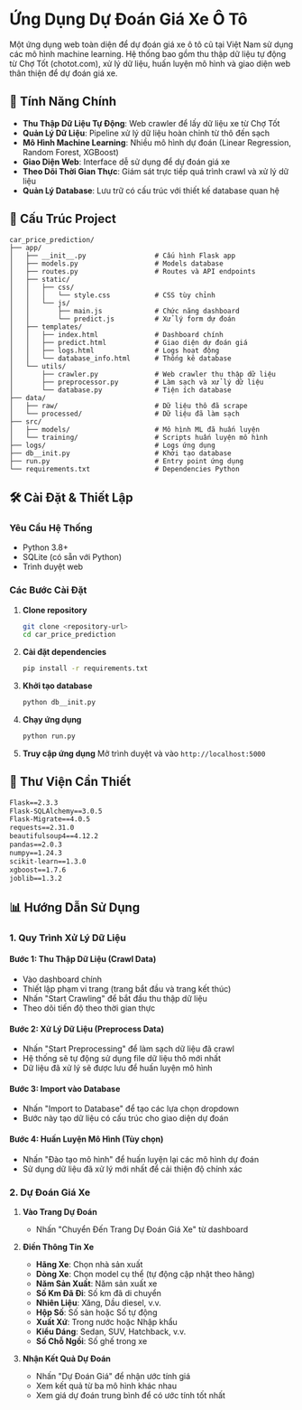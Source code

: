 # Ứng Dụng Dự Đoán Giá Xe Ô Tô

Một ứng dụng web toàn diện để dự đoán giá xe ô tô cũ tại Việt Nam sử dụng các mô hình machine learning. Hệ thống bao gồm thu thập dữ liệu tự động từ Chợ Tốt (chotot.com), xử lý dữ liệu, huấn luyện mô hình và giao diện web thân thiện để dự đoán giá xe.

## 🚗 Tính Năng Chính

- **Thu Thập Dữ Liệu Tự Động**: Web crawler để lấy dữ liệu xe từ Chợ Tốt
- **Quản Lý Dữ Liệu**: Pipeline xử lý dữ liệu hoàn chỉnh từ thô đến sạch
- **Mô Hình Machine Learning**: Nhiều mô hình dự đoán (Linear Regression, Random Forest, XGBoost)
- **Giao Diện Web**: Interface dễ sử dụng để dự đoán giá xe
- **Theo Dõi Thời Gian Thực**: Giám sát trực tiếp quá trình crawl và xử lý dữ liệu
- **Quản Lý Database**: Lưu trữ có cấu trúc với thiết kế database quan hệ

## 📁 Cấu Trúc Project

```
car_price_prediction/
├── app/
│   ├── __init__.py                 # Cấu hình Flask app
│   ├── models.py                   # Models database
│   ├── routes.py                   # Routes và API endpoints
│   ├── static/
│   │   ├── css/
│   │   │   └── style.css           # CSS tùy chỉnh
│   │   └── js/
│   │       ├── main.js             # Chức năng dashboard
│   │       └── predict.js          # Xử lý form dự đoán
│   ├── templates/
│   │   ├── index.html              # Dashboard chính
│   │   ├── predict.html            # Giao diện dự đoán giá
│   │   ├── logs.html               # Logs hoạt động
│   │   └── database_info.html      # Thống kê database
│   └── utils/
│       ├── crawler.py              # Web crawler thu thập dữ liệu
│       ├── preprocessor.py         # Làm sạch và xử lý dữ liệu
│       └── database.py             # Tiện ích database
├── data/
│   ├── raw/                        # Dữ liệu thô đã scrape
│   └── processed/                  # Dữ liệu đã làm sạch
├── src/
│   ├── models/                     # Mô hình ML đã huấn luyện
│   └── training/                   # Scripts huấn luyện mô hình
├── logs/                           # Logs ứng dụng
├── db__init.py                     # Khởi tạo database
├── run.py                          # Entry point ứng dụng
└── requirements.txt                # Dependencies Python
```

## 🛠️ Cài Đặt & Thiết Lập

### Yêu Cầu Hệ Thống

- Python 3.8+
- SQLite (có sẵn với Python)
- Trình duyệt web

### Các Bước Cài Đặt

1. **Clone repository**

   ```bash
   git clone <repository-url>
   cd car_price_prediction
   ```

2. **Cài đặt dependencies**

   ```bash
   pip install -r requirements.txt
   ```

3. **Khởi tạo database**

   ```bash
   python db__init.py
   ```

4. **Chạy ứng dụng**

   ```bash
   python run.py
   ```

5. **Truy cập ứng dụng**
   Mở trình duyệt và vào `http://localhost:5000`

## 🔧 Thư Viện Cần Thiết

```txt
Flask==2.3.3
Flask-SQLAlchemy==3.0.5
Flask-Migrate==4.0.5
requests==2.31.0
beautifulsoup4==4.12.2
pandas==2.0.3
numpy==1.24.3
scikit-learn==1.3.0
xgboost==1.7.6
joblib==1.3.2
```

## 📊 Hướng Dẫn Sử Dụng

### 1. Quy Trình Xử Lý Dữ Liệu

#### Bước 1: Thu Thập Dữ Liệu (Crawl Data)

- Vào dashboard chính
- Thiết lập phạm vi trang (trang bắt đầu và trang kết thúc)
- Nhấn "Start Crawling" để bắt đầu thu thập dữ liệu
- Theo dõi tiến độ theo thời gian thực

#### Bước 2: Xử Lý Dữ Liệu (Preprocess Data)

- Nhấn "Start Preprocessing" để làm sạch dữ liệu đã crawl
- Hệ thống sẽ tự động sử dụng file dữ liệu thô mới nhất
- Dữ liệu đã xử lý sẽ được lưu để huấn luyện mô hình

#### Bước 3: Import vào Database

- Nhấn "Import to Database" để tạo các lựa chọn dropdown
- Bước này tạo dữ liệu có cấu trúc cho giao diện dự đoán

#### Bước 4: Huấn Luyện Mô Hình (Tùy chọn)

- Nhấn "Đào tạo mô hình" để huấn luyện lại các mô hình dự đoán
- Sử dụng dữ liệu đã xử lý mới nhất để cải thiện độ chính xác

### 2. Dự Đoán Giá Xe

1. **Vào Trang Dự Đoán**

   - Nhấn "Chuyển Đến Trang Dự Đoán Giá Xe" từ dashboard

2. **Điền Thông Tin Xe**

   - **Hãng Xe**: Chọn nhà sản xuất
   - **Dòng Xe**: Chọn model cụ thể (tự động cập nhật theo hãng)
   - **Năm Sản Xuất**: Năm sản xuất xe
   - **Số Km Đã Đi**: Số km đã di chuyển
   - **Nhiên Liệu**: Xăng, Dầu diesel, v.v.
   - **Hộp Số**: Số sàn hoặc Số tự động
   - **Xuất Xứ**: Trong nước hoặc Nhập khẩu
   - **Kiểu Dáng**: Sedan, SUV, Hatchback, v.v.
   - **Số Chỗ Ngồi**: Số ghế trong xe

3. **Nhận Kết Quả Dự Đoán**
   - Nhấn "Dự Đoán Giá" để nhận ước tính giá
   - Xem kết quả từ ba mô hình khác nhau
   - Xem giá dự đoán trung bình để có ước tính tốt nhất
